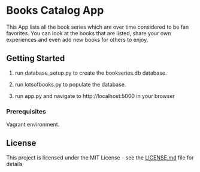 # Books Catalog App
This App lists all the book series which are over time considered
to be fan favorites. You can look at the books that are listed,
share your own experiences and even add new books for others to enjoy.

## Getting Started
1. run database_setup.py to create the bookseries.db database.

2. run lotsofbooks.py to populate the database.

3. run app.py and navigate to http://localhost:5000 in your browser

### Prerequisites
Vagrant environment.

## License

This project is licensed under the MIT License - see the [LICENSE.md](LICENSE.md) file for details
